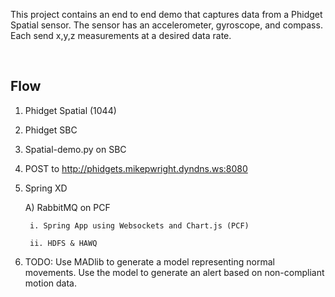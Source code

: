 This project contains an end to end demo that captures data from a Phidget
Spatial sensor.  The sensor has an accelerometer, gyroscope, and compass.  Each
send x,y,z measurements at a desired data rate.

 

**Flow**
--------

1. Phidget Spatial (1044)

2. Phidget SBC

3. Spatial-demo.py on SBC

4. POST to http://phidgets.mikepwright.dyndns.ws:8080

5. Spring XD

    A) RabbitMQ on PCF

        i. Spring App using Websockets and Chart.js (PCF)

        ii. HDFS & HAWQ

6. TODO: Use MADlib to generate a model representing normal movements.  Use the
model to generate an alert based on non-compliant motion data.

 

 
